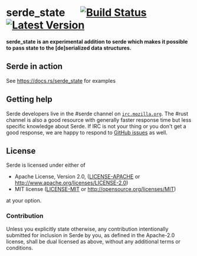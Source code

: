 # serde_state &emsp; [![Build Status]][travis] [![Latest Version]][crates.io]

[Build Status]: https://api.travis-ci.org/Marwes/serde_state.svg?branch=master
[travis]: https://travis-ci.org/Marwes/serde_state
[Latest Version]: https://img.shields.io/crates/v/serde_state.svg
[crates.io]: https://crates.io/crates/serde_state


**serde_state is an experimental addition to serde which makes it possible to pass state to the [de]serialized data structures.**

## Serde in action

See https://docs.rs/serde_state for examples

## Getting help

Serde developers live in the #serde channel on
[`irc.mozilla.org`](https://wiki.mozilla.org/IRC). The #rust channel is also a
good resource with generally faster response time but less specific knowledge
about Serde. If IRC is not your thing or you don't get a good response, we are
happy to respond to [GitHub issues](https://github.com/serde-rs/serde/issues/new)
as well.

## License

Serde is licensed under either of

 * Apache License, Version 2.0, ([LICENSE-APACHE](LICENSE-APACHE) or
   http://www.apache.org/licenses/LICENSE-2.0)
 * MIT license ([LICENSE-MIT](LICENSE-MIT) or
   http://opensource.org/licenses/MIT)

at your option.

### Contribution

Unless you explicitly state otherwise, any contribution intentionally submitted
for inclusion in Serde by you, as defined in the Apache-2.0 license, shall be
dual licensed as above, without any additional terms or conditions.
